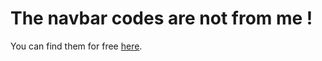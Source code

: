 # **The navbar codes are not from me !**
You can find them for free [here](https://codepen.io/ettrics/pen/WRbGRN).
